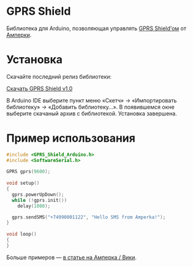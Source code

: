 GPRS Shield
===========

Библиотека для Arduino, позволяющая управлять [GPRS Shield’ом](http://amperka.ru/product/arduino-gprs-shield)
от [Амперки](http://amperka.ru/).

Установка
=========

Скачайте последний релиз библиотеки:

<a class="btn btn-sm btn-primary" href="https://github.com/amperka/gprs-shield/releases/download/v1.0/GPRSShield-1.0.zip">Скачать GPRS Shield v1.0</a>

В Arduino IDE выберите пункт меню «Скетч» → «Импортировать библиотеку» →
«Добавить библиотеку…». В появившемся окне выберите скачаный архив с
библиотекой. Установка завершена.

Пример использования
====================

```cpp
#include <GPRS_Shield_Arduino.h>
#include <SoftwareSerial.h>
 
GPRS gprs(9600);
 
void setup()
{
  gprs.powerUpDown();
  while (!gprs.init())
    delay(1000);

  gprs.sendSMS("+74990001122", "Hello SMS from Amperka!");
}
 
void loop()
{
}
```

Больше примеров — [в статье на Амперка / Вики](http://wiki.amperka.ru/%D0%BF%D1%80%D0%BE%D0%B4%D1%83%D0%BA%D1%82%D1%8B:gprs-shield).
